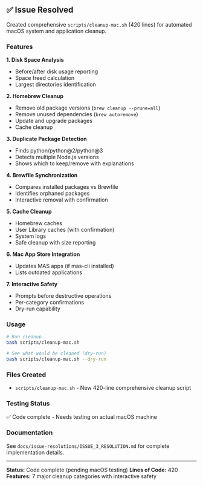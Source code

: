 ## ✅ Issue Resolved

Created comprehensive `scripts/cleanup-mac.sh` (420 lines) for automated macOS system and application cleanup.

### Features

**1. Disk Space Analysis**
- Before/after disk usage reporting
- Space freed calculation
- Largest directories identification

**2. Homebrew Cleanup**
- Remove old package versions (`brew cleanup --prune=all`)
- Remove unused dependencies (`brew autoremove`)
- Update and upgrade packages
- Cache cleanup

**3. Duplicate Package Detection**
- Finds python/python@2/python@3
- Detects multiple Node.js versions
- Shows which to keep/remove with explanations

**4. Brewfile Synchronization**
- Compares installed packages vs Brewfile
- Identifies orphaned packages
- Interactive removal with confirmation

**5. Cache Cleanup**
- Homebrew caches
- User Library caches (with confirmation)
- System logs
- Safe cleanup with size reporting

**6. Mac App Store Integration**
- Updates MAS apps (if mas-cli installed)
- Lists outdated applications

**7. Interactive Safety**
- Prompts before destructive operations
- Per-category confirmations
- Dry-run capability

### Usage

```bash
# Run cleanup
bash scripts/cleanup-mac.sh

# See what would be cleaned (dry-run)
bash scripts/cleanup-mac.sh --dry-run
```

### Files Created
- `scripts/cleanup-mac.sh` - New 420-line comprehensive cleanup script

### Testing Status
✅ Code complete - Needs testing on actual macOS machine

### Documentation
See `docs/issue-resolutions/ISSUE_3_RESOLUTION.md` for complete implementation details.

---

**Status:** Code complete (pending macOS testing)
**Lines of Code:** 420
**Features:** 7 major cleanup categories with interactive safety
